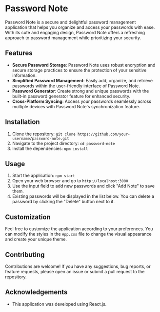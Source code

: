 # Password Note

Password Note is a secure and delightful password management application that helps you organize and access your passwords with ease. With its cute and engaging design, Password Note offers a refreshing approach to password management while prioritizing your security.

## Features

- **Secure Password Storage**: Password Note uses robust encryption and secure storage practices to ensure the protection of your sensitive information.
- **Simplified Password Management**: Easily add, organize, and retrieve passwords within the user-friendly interface of Password Note.
- **Password Generator**: Create strong and unique passwords with the built-in password generator feature for enhanced security.
- **Cross-Platform Syncing**: Access your passwords seamlessly across multiple devices with Password Note's synchronization feature.

## Installation

1. Clone the repository: `git clone https://github.com/your-username/password-note.git`
2. Navigate to the project directory: `cd password-note`
3. Install the dependencies: `npm install`

## Usage

1. Start the application: `npm start`
2. Open your web browser and go to `http://localhost:3000`
3. Use the input field to add new passwords and click "Add Note" to save them.
4. Existing passwords will be displayed in the list below. You can delete a password by clicking the "Delete" button next to it.

## Customization

Feel free to customize the application according to your preferences. You can modify the styles in the `App.css` file to change the visual appearance and create your unique theme.

## Contributing

Contributions are welcome! If you have any suggestions, bug reports, or feature requests, please open an issue or submit a pull request to the repository.

## Acknowledgements

- This application was developed using React.js.
